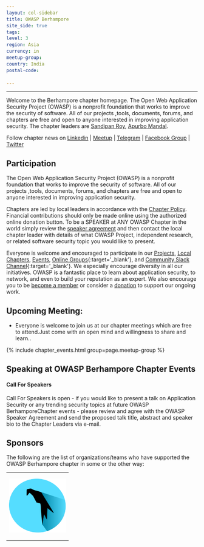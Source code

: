 ```yaml
---
layout: col-sidebar
title: OWASP Berhampore
site_side: true
tags: 
level: 3
region: Asia
currency: in
meetup-group: 
country: India
postal-code: 

---
```



----------
Welcome to the Berhampore chapter homepage. The Open Web Application Security Project (OWASP) is a nonprofit foundation that works to improve the security of software. All of our projects ,tools, documents, forums, and chapters are free and open to anyone interested in improving application security. The chapter leaders are <a href="mailto:sandipan.roy@owasp.org">Sandipan Roy</a>, <a href="mailto:apurbo.mandal@owasp.org">Apurbo Mandal</a>. 


Follow chapter news on [Linkedin](https://www.linkedin.com/groups/13998122/) \| [Meetup](https://www.meetup.com/) \| [Telegram](https://t.me/OWASP_Murshidabad) \| [Facebook Group](https://www.facebook.com/groups/owaspmurshidabad/) \| [Twitter](https://twitter.com/OWASP_MSD)

## Participation
The Open Web Application Security Project (OWASP) is a nonprofit foundation that works to improve the security of software. All of our projects ,tools, documents, forums, and chapters are free and open to anyone interested in improving application security. 

Chapters are led by local leaders in accordance with the [Chapter Policy](https://owasp.org/www-policy/). Financial contributions should only be made online using the authorized online donation button. To be a SPEAKER at ANY OWASP Chapter in the world simply review the [speaker agreement](https://owasp.org/www-policy/) and then contact the local chapter leader with details of what OWASP Project, independent research, or related software security topic you would like to present.

Everyone is welcome and encouraged to participate in our [Projects](/projects), [Local Chapters](/chapters), [Events](/events), [Online Groups](https://groups.google.com/a/owasp.com/){:target='_blank'}, and [Community Slack Channel](https://owasp.slack.com/){:target='_blank'}. We especially encourage diversity in all our initiatives. OWASP is a fantastic place to learn about application security, to network, and even to build your reputation as an expert. We also encourage you to be [become a member](/membership) or consider a [donation](/donate) to support our ongoing work.

## Upcoming Meeting:

* Everyone is welcome to join us at our chapter meetings which are free to attend.Just come with an open mind and willingness to share and learn..

{% include chapter_events.html group=page.meetup-group %}

Speaking at OWASP Berhampore Chapter Events
-------------------------------------

#### Call For Speakers

Call For Speakers is open - if you would like to present a talk on Application Security or any trending security topics at future OWASP BerhamporeChapter events - please review and agree with the OWASP Speaker Agreement and send the proposed talk title, abstract and speaker bio to the Chapter Leaders via e-mail.


Sponsors
----------------
The following are the list of organizations/teams who have supported the OWASP Berhampore chapter in some or the other way:

<table cellpadding="15" cellspacing="0">
<tr>
<td height="150" width="150" >

<a href="https://www.parrotsec.org/"><img src="assets/images/506px-Parrot_Logo.png" alt="Parrot Security"/></a>

</td>

</tr>
</table>

